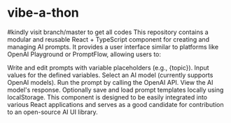 # vibe-a-thon

#kindly visit branch/master to get all codes 
This repository contains a modular and reusable React + TypeScript component for creating and managing AI prompts. It provides a user interface similar to platforms like OpenAI Playground or PromptFlow, allowing users to:

Write and edit prompts with variable placeholders (e.g., {topic}).
Input values for the defined variables.
Select an AI model (currently supports OpenAI models).
Run the prompt by calling the OpenAI API.
View the AI model's response.
Optionally save and load prompt templates locally using localStorage.
This component is designed to be easily integrated into various React applications and serves as a good candidate for contribution to an open-source AI UI library.
